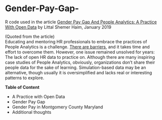 # Gender-Pay-Gap-
R code used in the article [Gender Pay Gap And People Analytics: A Practice With Open Data](https://www.littalics.com/gender-pay-gap-and-people-analytics-a-practice-with-open-data/) by Littal Shemer Haim, January 2019

(Quoted from the article)\
Educating and mentoring HR professionals to embrace the practices of People Analytics is a challenge. [There are barriers](https://www.littalics.com/learning-culture-rituals-and-establishing-people-analytics/), and it takes time and effort to overcome them. However, one issue remained unsolved for years: The lack of open HR data to practice on. Although there are many inspiring case studies of People Analytics, obviously, organizations don’t share their people data for the sake of learning. Simulation-based data may be an alternative, though usually it is oversimplified and lacks real or interesting patterns to explore.

**Table of Content**
- A Practice with Open Data
- Gender Pay Gap
- Gender Pay in Montgomery County Maryland
- Additional thoughts
